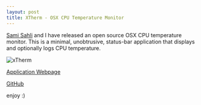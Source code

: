 ```yaml
---
layout: post
title: XTherm - OSX CPU Temperature Monitor
---
```


[Sami Sahli](https://github.com/ssahli) and I have released an open source OSX CPU
temperature monitor. This is a minimal, unobtrusive, status-bar application that
displays and optionally logs CPU temperature.

![xTherm](https://github.com/arc3x/xTherm/doc/menu.png?raw=true "xTherm in action")

[Application Webpage](https://arc3x.github.io/xTherm)

[GitHub](https://github.com/arc3x/xTherm)

enjoy :)
